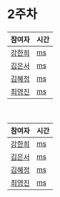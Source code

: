 # 2주차  
### 
|참여자|시간|
|---|---|
|[강한희](https://github.com/kanghanhee)|[ ms]()|
|[김은서](https://github.com/eunseo2)|[ ms]()|
|[김혜정](https://github.com/hyejungg)|[ ms]()|  
|[최영진](https://github.com/youngjinc)|[ ms]()|
 
<br>

###
|참여자|시간|
|---|---|
|[강한희](https://github.com/kanghanhee)|[ ms]()|
|[김은서](https://github.com/eunseo2)|[ ms]()|
|[김혜정](https://github.com/hyejungg)|[ ms]()|  
|[최영진](https://github.com/youngjinc)|[ ms]()|
